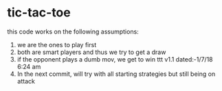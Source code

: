 # tic-tac-toe
this code works on the following assumptions: 
1) we are the ones to play first 
2) both are smart players and thus we try to get a draw 
3) if the opponent plays a dumb mov, we get to win 
ttt v1.1 dated:-1/7/18 6:24 am
4) In the next commit, will try with all starting strategies but still being on attack
